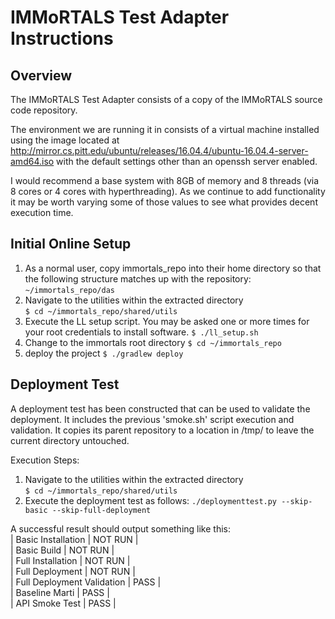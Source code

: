 # IMMoRTALS Test Adapter Instructions

## Overview
The IMMoRTALS Test Adapter consists of a copy of the IMMoRTALS source code repository.

The environment we are running it in consists of a virtual machine installed using the image located at 
http://mirror.cs.pitt.edu/ubuntu/releases/16.04.4/ubuntu-16.04.4-server-amd64.iso with the default settings other than
an openssh server enabled.  

I would recommend a base system with 8GB of memory and 8 threads (via 8 cores or 4 cores with hyperthreading).  As we 
continue to add functionality it may be worth varying some of those values to see what provides decent execution time.

## Initial Online Setup

1. As a normal user, copy immortals_repo into their home directory so that the following structure matches up with the repository:  
    `~/immortals_repo/das`
2.  Navigate to the utilities within the extracted directory  
    `$ cd ~/immortals_repo/shared/utils`
3.  Execute the LL setup script. You may be asked one or more times for your root credentials to install software.
    `$ ./ll_setup.sh`
9.  Change to the immortals root directory
    `$ cd ~/immortals_repo`
9.  deploy the project
    `$ ./gradlew deploy`

## Deployment Test
A deployment test has been constructed that can be used to validate the deployment. It includes the previous 'smoke.sh' 
script execution and validation. It copies its parent repository to a location in /tmp/ to leave the current directory 
untouched.  

Execution Steps:  
1.  Navigate to the utilities within the extracted directory  
    `$ cd ~/immortals_repo/shared/utils`
2.  Execute the deployment test as follows:
`./deploymenttest.py --skip-basic --skip-full-deployment`

A successful result should output something like this:  
| Basic Installation         | NOT RUN |  
| Basic Build                | NOT RUN |  
| Full Installation          | NOT RUN |  
| Full Deployment            | NOT RUN |  
| Full Deployment Validation |  PASS   |  
| Baseline Marti             |  PASS   |  
| API Smoke Test             |  PASS   |
